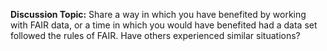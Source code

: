 **Discussion Topic:** Share a way in which you have benefited by working with FAIR data, or a time in which you would have benefited had a data set followed the rules of FAIR. Have others experienced similar situations?